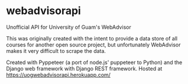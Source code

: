 # webadvisorapi
Unofficial API for University of Guam's WebAdvisor

This was originally created with the intent to provide a data store of all courses for another open source project, but unfortunately WebAdvisor makes it very difficult to scrape the data.

Created with Pyppeteer (a port of node.js' puppeteer to Python) and the Django web framework with Django REST framework. Hosted at https://uogwebadvisorapi.herokuapp.com/
